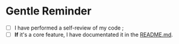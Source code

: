 # Gentle Reminder

- [ ] I have performed a self-review of my code ;
- [ ] **If** it's a core feature, I have documentated it in the [README.md](../README.md).
